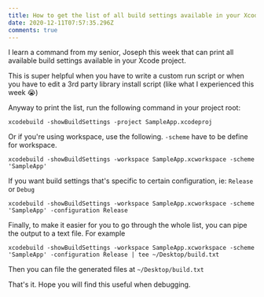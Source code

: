 ```yaml
---
title: How to get the list of all build settings available in your Xcode projects
date: 2020-12-11T07:57:35.296Z
comments: true
---
```

I learn a command from my senior, Joseph this week that can print all available build settings available in your Xcode project. 

This is super helpful when you have to write a custom run script or when you have to edit a 3rd party library install script (like what I experienced this week 😭)

Anyway to print the list, run the following command in your project root:

````
xcodebuild -showBuildSettings -project SampleApp.xcodeproj
````

Or if you're using workspace, use the following. `-scheme` have to be define for workspace.

````
xcodebuild -showBuildSettings -workspace SampleApp.xcworkspace -scheme 'SampleApp'
`````

If you want build settings that's specific to certain configuration, ie: `Release` or `Debug`

````
xcodebuild -showBuildSettings -workspace SampleApp.xcworkspace -scheme 'SampleApp' -configuration Release
````

Finally, to make it easier for you to go through the whole list, you can pipe the output to a text file. For example

````
xcodebuild -showBuildSettings -workspace SampleApp.xcworkspace -scheme 'SampleApp' -configuration Release | tee ~/Desktop/build.txt
````

Then you can file the generated files at `~/Desktop/build.txt`

That's it. Hope you will find this useful when debugging.  
